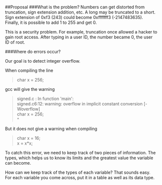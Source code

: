 ##Proposal
###What is the problem?
Numbers can get distorted from truncation, sign extension addition, etc. A long may be truncated to a short. Sign extension of 0xf3 (243) could become 0xfffffff3 (-2147483635). Finally, it is possible to add 1 to 255 and get 0.

This is a security problem. For example, truncation once allowed a hacker to gain root access. After typing in a user ID, the number became 0, the user ID of root. 

###Where do errors occur?


Our goal is to detect integer overflow.

When compiling the line 
> char x = 256; 

gcc will give the warning
> signed.c : In function 'main':  
signed.c6:12: warning: overflow in implicit constant conversion [-Woverflow]  
char x = 256;  
        ^  
        
But it does not give a warning when compiling
> char x = 16;  
x = x*x;  

To catch this error, we need to keep track of two pieces of information. The types, which helps us to know its limits and the greatest value the variable can become.

How can we keep track of the types of each variable? That sounds easy. For each variable you come across, put it in a table as well as its data type. 

